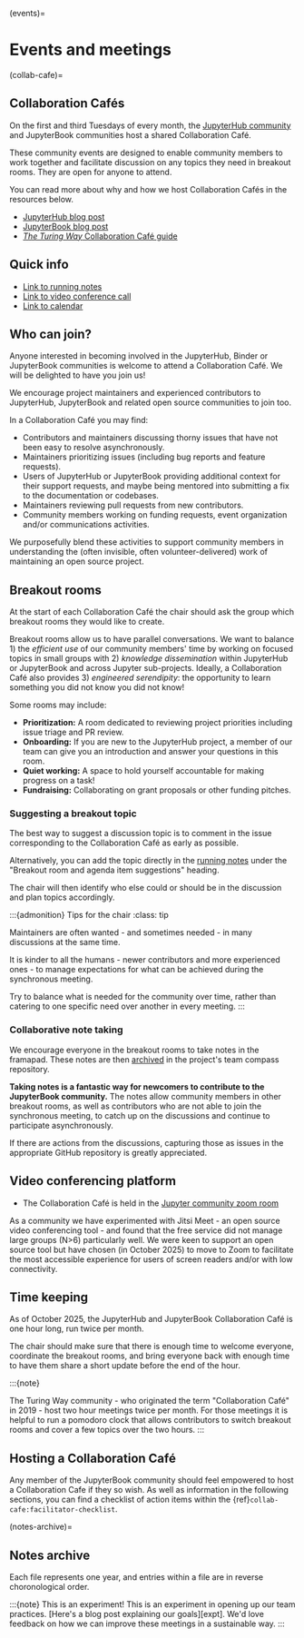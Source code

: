 (events)=
# Events and meetings

(collab-cafe)=
## Collaboration Cafés

On the first and third Tuesdays of every month, the [JupyterHub community](https://compass.hub.jupyter.org/meetings/collab-cafe/) and JupyterBook communities host a shared Collaboration Café.

These community events are designed to enable community members to work together and facilitate discussion on any topics they need in breakout rooms.
They are open for anyone to attend.

You can read more about why and how we host Collaboration Cafés in the resources below.

- [JupyterHub blog post](https://blog.jupyter.org/online-collaboration-caf%C3%A9-launch-jupyterhub-team-meetings-to-become-more-collaborative-spaces-b713edadf15)
- [JupyterBook blog post](xref:blog/posts/2025-04-09-new-community-meeting) 
- [_The Turing Way_ Collaboration Café guide](https://the-turing-way.netlify.app/community-handbook/coworking/coworking-collabcafe.html)

## Quick info

- [Link to running notes](https://mypads2.framapad.org/p/jupyterhub-jupyterbook-collaborationcafe-nr53am9wz)
- [Link to video conference call](https://zoom.us/j/95228013874?pwd=Ep7HIk8t9JP6VToxt1Wj4P7K5PshC0.1)
- [Link to calendar](https://calendar.google.com/calendar/u/4?cid=Y184YWIxNzY1YjY1ODY3NDVkOGI3NWU5MmJkYzdjYTZlNDZjYWExMmE1ZjhkOTUwZDVmNzNmMzI2Zjk3NjE0NGQ3QGdyb3VwLmNhbGVuZGFyLmdvb2dsZS5jb20)

## Who can join?

Anyone interested in becoming involved in the JupyterHub, Binder or JupyterBook communities is welcome to attend a Collaboration Café.
We will be delighted to have you join us!

We encourage project maintainers and experienced contributors to JupyterHub, JupyterBook and related open source communities to join too.

In a Collaboration Café you may find:

* Contributors and maintainers discussing thorny issues that have not been easy to resolve asynchronously.
* Maintainers prioritizing issues (including bug reports and feature requests).
* Users of JupyterHub or JupyterBook providing additional context for their support requests, and maybe being mentored into submitting a fix to the documentation or codebases.
* Maintainers reviewing pull requests from new contributors.
* Community members working on funding requests, event organization and/or communications activities.

We purposefully blend these activities to support community members in understanding the (often invisible, often volunteer-delivered) work of maintaining an open source project.

## Breakout rooms

At the start of each Collaboration Café the chair should ask the group which breakout rooms they would like to create.

Breakout rooms allow us to have parallel conversations.
We want to balance 1) the *efficient use* of our community members' time by working on focused topics in small groups with 2) *knowledge dissemination* within JupyterHub or JupyterBook and across Jupyter sub-projects.
Ideally, a Collaboration Café also provides 3) *engineered serendipity*: the opportunity to learn something you did not know you did not know!

Some rooms may include:

- **Prioritization:** A room dedicated to reviewing project priorities including issue triage and PR review.
- **Onboarding:** If you are new to the JupyterHub project, a member of our team can give you an introduction and answer your questions in this room.
- **Quiet working:** A space to hold yourself accountable for making progress on a task!
- **Fundraising:** Collaborating on grant proposals or other funding pitches.

### Suggesting a breakout topic

The best way to suggest a discussion topic is to comment in the issue corresponding to the Collaboration Café as early as possible.

Alternatively, you can add the topic directly in the [running notes](https://mypads2.framapad.org/p/jupyterhub-jupyterbook-collaborationcafe-nr53am9wz) under the "Breakout room and agenda item suggestions" heading.

The chair will then identify who else could or should be in the discussion and plan topics accordingly.

:::{admonition} Tips for the chair
:class: tip

Maintainers are often wanted - and sometimes needed - in many discussions at the same time.

It is kinder to all the humans - newer contributors and more experienced ones - to manage expectations for what can be achieved during the synchronous meeting.

Try to balance what is needed for the community over time, rather than catering to one specific need over another in every meeting.
:::

### Collaborative note taking

We encourage everyone in the breakout rooms to take notes in the framapad.
These notes are then [archived](#notes-archive) in the project's team compass repository.

**Taking notes is a fantastic way for newcomers to contribute to the JupyterBook community.**
The notes allow community members in other breakout rooms, as well as contributors who are not able to join the synchronous meeting, to catch up on the discussions and continue to participate asynchronously.

If there are actions from the discussions, capturing those as issues in the appropriate GitHub repository is greatly appreciated.

## Video conferencing platform

- The Collaboration Café is held in the [Jupyter community zoom room](https://zoom.us/j/95228013874?pwd=Ep7HIk8t9JP6VToxt1Wj4P7K5PshC0.1)

As a community we have experimented with Jitsi Meet - an open source video conferencing tool - and found that the free service did not manage large groups (N>6) particularly well.
We were keen to support an open source tool but have chosen (in October 2025) to move to Zoom to facilitate the most accessible experience for users of screen readers and/or with low connectivity.

## Time keeping

As of October 2025, the JupyterHub and JupyterBook Collaboration Café is one hour long, run twice per month.

The chair should make sure that there is enough time to welcome everyone, coordinate the breakout rooms, and bring everyone back with enough time to have them share a short update before the end of the hour.

:::{note}

The Turing Way community - who originated the term "Collaboration Café" in 2019 - host two hour meetings twice per month.
For those meetings it is helpful to run a pomodoro clock that allows contributors to switch breakout rooms and cover a few topics over the two hours.
:::

## Hosting a Collaboration Café

Any member of the JupyterBook community should feel empowered to host a Collaboration Cafe if they so wish.
As well as information in the following sections, you can find a checklist of action items within the {ref}`collab-cafe:facilitator-checklist`.

(notes-archive)=
## Notes archive

Each file represents one year, and entries within a file are in reverse choronological order.

<!-- Sorry folks - I ran out of time to tidy up the notes! -->
<!-- ```{toctree}
:maxdepth: 2
2025 []()./2025)
```
-->

:::{note} This is an experiment!
This is an experiment in opening up our team practices. [Here's a blog post explaining our goals][expt]. We'd love feedback on how we can improve these meetings in a sustainable way.
:::

